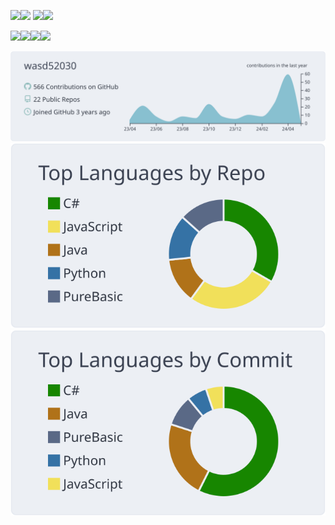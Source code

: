 <img width="150" src="https://raw.githubusercontent.com/jonacruz89/SAWARATSUKI.ServiceLogos/main/C%23/C%23.png"><img width="150" src="https://raw.githubusercontent.com/jonacruz89/SAWARATSUKI.ServiceLogos/main/React/React.png">
<img width="150" src="https://raw.githubusercontent.com/jonacruz89/SAWARATSUKI.ServiceLogos/main/Kotlin/Kotlin.png"><img width="150" src="https://raw.githubusercontent.com/jonacruz89/SAWARATSUKI.ServiceLogos/main/Node.js/Node.js.png">

<img width="150" src="https://raw.githubusercontent.com/jonacruz89/SAWARATSUKI.ServiceLogos/main/RaspberryPi/Raspberry%20Pi.png"><img width="150" src="https://raw.githubusercontent.com/jonacruz89/SAWARATSUKI.ServiceLogos/main/Java/Java.png"><img width="150" src="https://raw.githubusercontent.com/jonacruz89/SAWARATSUKI.ServiceLogos/main/Html/HTML.png"><img width="150" src="https://raw.githubusercontent.com/jonacruz89/SAWARATSUKI.ServiceLogos/main/Python/Python.png">


![](https://raw.githubusercontent.com/wasd52030/wasd52030/master/profile-summary-card-output/nord_bright/0-profile-details.svg)
![](https://raw.githubusercontent.com/wasd52030/wasd52030/master/profile-summary-card-output/nord_bright/1-repos-per-language.svg)
![](https://raw.githubusercontent.com/wasd52030/wasd52030/master/profile-summary-card-output/nord_bright/2-most-commit-language.svg)

